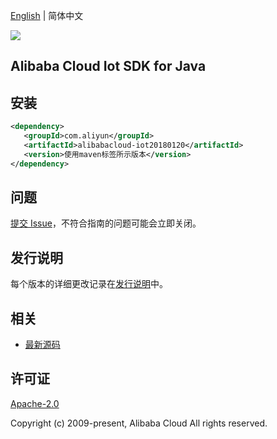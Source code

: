 [English](README.md) | 简体中文

![](https://aliyunsdk-pages.alicdn.com/icons/AlibabaCloud.svg)

## Alibaba Cloud Iot SDK for Java

## 安装

```xml
<dependency>
   <groupId>com.aliyun</groupId>
   <artifactId>alibabacloud-iot20180120</artifactId>
   <version>使用maven标签所示版本</version>
</dependency>
```

## 问题

[提交 Issue](https://github.com/aliyun/alibabacloud-java-async-sdk/issues/new)，不符合指南的问题可能会立即关闭。

## 发行说明

每个版本的详细更改记录在[发行说明](./ChangeLog.txt)中。

## 相关

- [最新源码](https://github.com/aliyun/alibabacloud-async-java-sdk/)

## 许可证

[Apache-2.0](http://www.apache.org/licenses/LICENSE-2.0)

Copyright (c) 2009-present, Alibaba Cloud All rights reserved.
